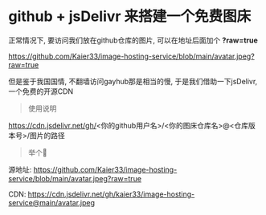 # github + jsDelivr 来搭建一个免费图床

正常情况下, 要访问我们放在github仓库的图片, 可以在地址后面加个 **?raw=true**  

https://github.com/Kaier33/image-hosting-service/blob/main/avatar.jpeg?raw=true  

但是鉴于我国国情, 不翻墙访问gayhub那是相当的慢, 于是我们借助一下jsDelivr, 一个免费的开源CDN  

> 使用说明  

https://cdn.jsdelivr.net/gh/<你的github用户名>/<你的图床仓库名>@<仓库版本号>/图片的路径

> 举个🌰

源地址: https://github.com/Kaier33/image-hosting-service/blob/main/avatar.jpeg?raw=true  

CDN: https://cdn.jsdelivr.net/gh/kaier33/image-hosting-service@main/avatar.jpeg
